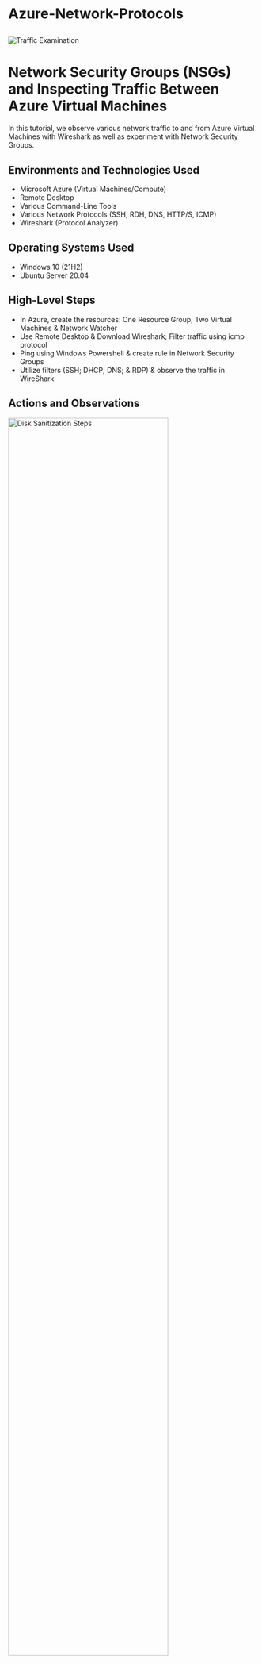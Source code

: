 # Azure-Network-Protocols<p align="center">
<img src="https://i.imgur.com/Ua7udoS.png" alt="Traffic Examination"/>
</p>

<h1>Network Security Groups (NSGs) and Inspecting Traffic Between Azure Virtual Machines</h1>
In this tutorial, we observe various network traffic to and from Azure Virtual Machines with Wireshark as well as experiment with Network Security Groups. <br />



<h2>Environments and Technologies Used</h2>

- Microsoft Azure (Virtual Machines/Compute)
- Remote Desktop
- Various Command-Line Tools
- Various Network Protocols (SSH, RDH, DNS, HTTP/S, ICMP)
- Wireshark (Protocol Analyzer)

<h2>Operating Systems Used </h2>

- Windows 10 (21H2)
- Ubuntu Server 20.04

<h2>High-Level Steps</h2>

- In Azure, create the resources: One Resource Group; Two Virtual Machines & Network Watcher
- Use Remote Desktop & Download Wireshark; Filter traffic using icmp protocol
- Ping using Windows Powershell & create rule in Network Security Groups
- Utilize filters (SSH; DHCP; DNS; & RDP) & observe the traffic in WireShark

<h2>Actions and Observations</h2>

<p>
<img src="https://i.imgur.com/9LjUA8L.png" height="80%" width="80%" alt="Disk Sanitization Steps"/>
</p>
<p>
In Azure, create a resource group that will be getting attached to the two virtual machines. Create two virtual machines, one with the Windows 10 Pro image, and the other with Ubuntu Server 20.04 LTS. Both machines must be connected to the same resource group initially created. In the Azure search bar, search for Network Watcher, scroll down to & click on Topology, select the resource group that was created at the beginning & select the virtual network attached to it. This picture is a diagram or confirmation of these steps.
</p>
<br />

<p>
<img src="https://i.imgur.com/PYgbPSh.png" height="80%" width="80%" alt="Disk Sanitization Steps"/>
</p>
<p>
In Azure, obtain (copy it) the public IP address of the Windows VM; open a Remote Desktop Session, paste the IP address onto it & logon with the VM credentials. Open the web browser & search for WireShark; download the Windows edition. Open WireShark, click on Ethernet Adapter & click on the blue fin (located on upper left, below File) to capture traffic. Enter icmp in the top bar; this will filter & only display traffic using the icmp protocol. (WireShark will turn red if you try using an incorrect/unrecognizable filter, & green when correct. As you type it will show suggestions which you can click on and press enter as a short-cut). Next, open CMD prompt in the WindowsVM & send a ping request, www.mlb.com, forcing IPv4 address only (ping www.mlb.com -4) & observe WireShark.
</p>
<br />

<p>
<img src="https://i.imgur.com/4v3rLzo.png" height="80%" width="80%" alt="Disk Sanitization Steps"/>
</p>
<p>
In Azure, obtain the private IP address of the UbuntuVM, open Windows PowerShell in the WindowsVM remote desktop session and in PowerShell, ping the UbuntuVM with a -t (this option will send perpetual (nonstop) pings; can be cancelled by pressing ctrl & c).
<p>
<img src="https://i.imgur.com/2cy9lk5.png" height="80%" width="80%" alt="Disk Sanitization Steps"/>
</p>
<p>
While the UbuntuVM is getting nonstop pings, go into Azure >UbuntuVM-NSG (Network Security Group) >Settings >Inbound Rules (displays the existing rules) >Add new rule (for this purpose just select ICMP as protocol) >Action >Deny >Set priority as 200 (not relevant here, but if it was, the priority must be set to lower # than any existing one so that it takes precedence over any existing rule that may otherwise essentially overrule the rule you're trying to put in effect).
</p>
<br />
<p>
<img src="https://i.imgur.com/NKHbRun.png" height="80%" width="80%" alt="Disk Sanitization Steps"/>
</p>
<p>
Once the changes we just made (blocked ICMP traffic) went into effect, WireShark & PowerShell both show that there's been a time out. The ping request was interrupted. We can revert the changes by simply going back to the NSG settings and allowing the traffic in the same rule created.

</p>
<br />
<p>
<img src="https://i.imgur.com/9BeDyEW.png" height="80%" width="80%" alt="Disk Sanitization Steps"/>
</p>
<p>
Now we use SSH as a filter in WireShark & SSH into the UbuntuVM from the WindowsVM PowerShell. After successful login, I enter some CMDS & WireShark shows the traffic.

</p>
<br />
<p>
<img src="https://i.imgur.com/5fQkdUB.png" height="80%" width="80%" alt="Disk Sanitization Steps"/>
</p>
<p>
Here I use the dhcp filter in WireShark, and in PowerShell enter ipconfig /renew. This will request a new IP address from the dhcp server, & WireShark displays the traffic.

</p>
<br />
<p>
<img src="https://i.imgur.com/6Qi8QXD.png" height="80%" width="80%" alt="Disk Sanitization Steps"/>
</p>
<p>
Using the dns filter in WireShark and the nslookup CMD in PowerShell, we see the traffic generated as we asked the dns server for Google's IP address.

</p>
<br />
<p>
<img src="https://i.imgur.com/uMWmOOC.png" height="80%" width="80%" alt="Disk Sanitization Steps"/>
</p>
<p>
Lastly, we use RDP as a filter (tcp.port==3389) (Same filter; RDP uses Port 3389) in WireShark and notice that it's generating hundreds of packets since we are in an active RDP session.
